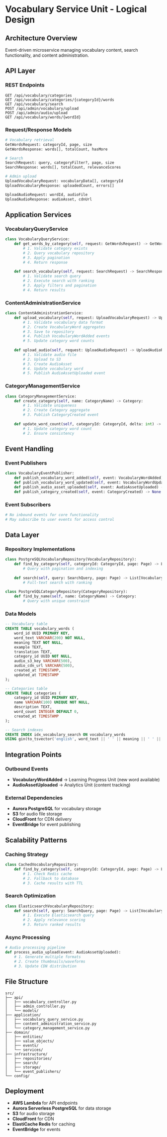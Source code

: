 # Vocabulary Service Unit - Logical Design

## Architecture Overview
Event-driven microservice managing vocabulary content, search functionality, and content administration.

## API Layer

### REST Endpoints
```
GET /api/vocabulary/categories
GET /api/vocabulary/categories/{categoryId}/words
GET /api/vocabulary/search
POST /api/admin/vocabulary/upload
POST /api/admin/audio/upload
GET /api/vocabulary/words/{wordId}
```

### Request/Response Models
```python
# Vocabulary retrieval
GetWordsRequest: categoryId, page, size
GetWordsResponse: words[], totalCount, hasMore

# Search
SearchRequest: query, categoryFilter?, page, size  
SearchResponse: words[], totalCount, relevanceScores

# Admin upload
UploadVocabularyRequest: vocabularyData[], categoryId
UploadVocabularyResponse: uploadedCount, errors[]

UploadAudioRequest: wordId, audioFile
UploadAudioResponse: audioAsset, cdnUrl
```

## Application Services

### VocabularyQueryService
```python
class VocabularyQueryService:
    def get_words_by_category(self, request: GetWordsRequest) -> GetWordsResponse:
        # 1. Validate category exists
        # 2. Query vocabulary repository
        # 3. Apply pagination
        # 4. Return response
        
    def search_vocabulary(self, request: SearchRequest) -> SearchResponse:
        # 1. Validate search query
        # 2. Execute search with ranking
        # 3. Apply filters and pagination
        # 4. Return results
```

### ContentAdministrationService
```python
class ContentAdministrationService:
    def upload_vocabulary(self, request: UploadVocabularyRequest) -> UploadVocabularyResponse:
        # 1. Validate vocabulary data format
        # 2. Create VocabularyWord aggregates
        # 3. Save to repository
        # 4. Publish VocabularyWordAdded events
        # 5. Update category word counts
        
    def upload_audio(self, request: UploadAudioRequest) -> UploadAudioResponse:
        # 1. Validate audio file
        # 2. Upload to S3
        # 3. Create AudioAsset
        # 4. Update vocabulary word
        # 5. Publish AudioAssetUploaded event
```

### CategoryManagementService
```python
class CategoryManagementService:
    def create_category(self, name: CategoryName) -> Category:
        # 1. Validate uniqueness
        # 2. Create Category aggregate
        # 3. Publish CategoryCreated event
        
    def update_word_count(self, categoryId: CategoryId, delta: int) -> None:
        # 1. Update category word count
        # 2. Ensure consistency
```

## Event Handling

### Event Publishers
```python
class VocabularyEventPublisher:
    def publish_vocabulary_word_added(self, event: VocabularyWordAdded) -> None
    def publish_vocabulary_word_updated(self, event: VocabularyWordUpdated) -> None
    def publish_audio_asset_uploaded(self, event: AudioAssetUploaded) -> None
    def publish_category_created(self, event: CategoryCreated) -> None
```

### Event Subscribers
```python
# No inbound events for core functionality
# May subscribe to user events for access control
```

## Data Layer

### Repository Implementations
```python
class PostgreSQLVocabularyRepository(VocabularyRepository):
    def find_by_category(self, categoryId: CategoryId, page: Page) -> List[VocabularyWord]:
        # Query with pagination and indexing
        
    def search(self, query: SearchQuery, page: Page) -> List[VocabularyWord]:
        # Full-text search with ranking
        
class PostgreSQLCategoryRepository(CategoryRepository):
    def find_by_name(self, name: CategoryName) -> Category:
        # Query with unique constraint
```

### Data Models
```sql
-- Vocabulary table
CREATE TABLE vocabulary_words (
    word_id UUID PRIMARY KEY,
    word_text VARCHAR(200) NOT NULL,
    meaning TEXT NOT NULL,
    example TEXT,
    translation TEXT,
    category_id UUID NOT NULL,
    audio_s3_key VARCHAR(500),
    audio_cdn_url VARCHAR(500),
    created_at TIMESTAMP,
    updated_at TIMESTAMP
);

-- Categories table  
CREATE TABLE categories (
    category_id UUID PRIMARY KEY,
    name VARCHAR(100) UNIQUE NOT NULL,
    description TEXT,
    word_count INTEGER DEFAULT 0,
    created_at TIMESTAMP
);

-- Search indexes
CREATE INDEX idx_vocabulary_search ON vocabulary_words 
USING gin(to_tsvector('english', word_text || ' ' || meaning || ' ' || example));
```

## Integration Points

### Outbound Events
- **VocabularyWordAdded** → Learning Progress Unit (new word available)
- **AudioAssetUploaded** → Analytics Unit (content tracking)

### External Dependencies
- **Aurora PostgreSQL** for vocabulary storage
- **S3** for audio file storage
- **CloudFront** for CDN delivery
- **EventBridge** for event publishing

## Scalability Patterns

### Caching Strategy
```python
class CachedVocabularyRepository:
    def find_by_category(self, categoryId: CategoryId, page: Page) -> List[VocabularyWord]:
        # 1. Check Redis cache
        # 2. Fallback to database
        # 3. Cache results with TTL
```

### Search Optimization
```python
class ElasticsearchVocabularyRepository:
    def search(self, query: SearchQuery, page: Page) -> List[VocabularyWord]:
        # 1. Execute Elasticsearch query
        # 2. Apply relevance scoring
        # 3. Return ranked results
```

### Async Processing
```python
# Audio processing pipeline
def process_audio_upload(event: AudioAssetUploaded):
    # 1. Generate multiple formats
    # 2. Create thumbnails/waveforms
    # 3. Update CDN distribution
```

## File Structure
```
src/
├── api/
│   ├── vocabulary_controller.py
│   ├── admin_controller.py
│   └── models/
├── application/
│   ├── vocabulary_query_service.py
│   ├── content_administration_service.py
│   └── category_management_service.py
├── domain/
│   ├── entities/
│   ├── value_objects/
│   ├── events/
│   └── services/
├── infrastructure/
│   ├── repositories/
│   ├── search/
│   ├── storage/
│   └── event_publishers/
└── config/
```

## Deployment
- **AWS Lambda** for API endpoints
- **Aurora Serverless PostgreSQL** for data storage
- **S3** for audio storage
- **CloudFront** for CDN
- **ElastiCache Redis** for caching
- **EventBridge** for events